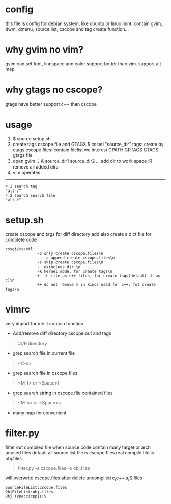 config
======
this file is config for debian system, like ubuntu or linux mint. contain gvim, dwm, dmenu, source list, 
cscope and tag create function...

why gvim no vim?
========
gvim can set font, linespace and color support  better than vim. support alt map

why gtags no cscope?
==========
gtags have better support c++ than cscope

usage
======
1. $ source setup.sh
2. create tags cscope.file and GTAGS 
   $ cssetl "source_dir"
   tags:         create by ctags
   cscope.files: contain filelist we interest
   GPATH  GRTAGS  GTAGS: gtags file
3. open gvim
    ：A source_dir1 source_dir2 ...
     add dir to work space
     :R 
     remove all added dirs
4. vim operates
---------------
    4.1 search tag
    "alt-/" 
    4.2 search search file
    "alt-f"
   

setup.sh
========
create cscope and tags for diff directory
add also create a dict file for complete code

    csset/cssetl:
                  -o only create cscope.files\n
                     -a append create cscope.files\n
                  -s skip create cscope.files\n
                  -  exinclude dir \n
                  -k kernel mode, for create tags\n
                  +  .h file as c++ files, for create tags(default .h as c)\n
                  ++ do not remove m in kinds used for c++, fot create tags\n
               
vimrc
=====
very import for me
it contain function
* Add/remove diff directory cscope.out and tags
>:A/R directory
* grep search file in current file
> \<C-s\>
* grep search file in cscope.files
> \<M-f\> or \<Space\>f
* grep search string in cscope.file contained files
> \<M-s\> or \<Space\>s
* many map for convenient

filter.py
=========
filter out compiled file when source code contain many target or arch unused files
default all source list file is cscope.files
real compile file is obj.files
> filter.py -s cscope.files -o obj.files

will overwrite cscope.files after delete uncompiled c,c++,s,S files

    SourceFileList:cscope.files
    ObjFileList:obj.files
    Obj Type:c|cpp|s|S

